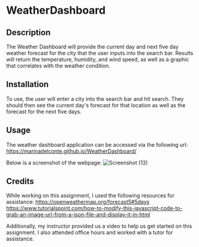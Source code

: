 # WeatherDashboard

## Description

The Weather Dashboard will provide the current day and next five day weather forecast for the city that the user inputs into the search bar. Results will return the temperature, humidity, and wind speed, as well as a graphic that correlates with the weather condition.

## Installation

To use, the user will enter a city into the search bar and hit search. They should then see the current day's forecast for that location as well as the forecast for the next five days.

## Usage

The weather dashboard application can be accessed via the following url:
https://marinadelconte.github.io/WeatherDashboard/ 

Below is a screenshot of the webpage:
![Screenshot (13)](https://github.com/marinadelconte/WeatherDashboard/assets/137957098/d87c20eb-c367-4055-8672-ad40b7285f36)


## Credits

While working on this assignment, I used the following resources for assistance:
https://openweathermap.org/forecast5#5days
https://www.tutorialspoint.com/how-to-modify-this-javascript-code-to-grab-an-image-url-from-a-json-file-and-display-it-in-html

Additionally, my instructor provided us a video to help us get started on this assignment. I also attended office hours and worked with a tutor for assistance.


